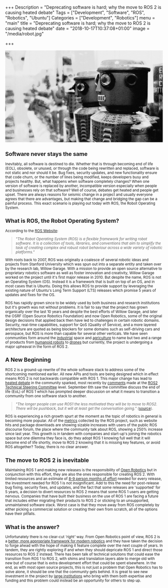 +++
Description = "Deprecating software is hard; why the move to ROS 2 is causing heated debate"
Tags = ["Development", "Software", "ROS", "Robotics", "Ubuntu"]
Categories = ["Development", "Robotics"]
menu = "main"
title = "Deprecating software is hard; why the move to ROS 2 is causing heated debate"
date = "2018-10-17T10:37:08+01:00"
image = "/media/robot.jpg"

+++

<div align="center"><img src="/media/robot.jpg" alt="photo credit: https://flic.kr/p/4KEF4F"><small></div>

## Software never stays the same

Inevitably, all software is destined to die. Whether that is through becoming end of life (EOL), obsolete, or unused, or through the code being rewritten and replaced, software is not static and nor should it be. Bug fixes, security updates, and new functionality ensure that code churn, or the number of lines being modified, keeps developers busy and projects healthy. But, what happens when software completely changes? When one version of software is replaced by another, incompatible version especially when people and businesses rely on that software? Well of course, debates get heated and people get upset. There are always reasons for seismic change in a project and usually everyone agrees that there are advantages, but making that change and bridging the gap can be a painful process. This exact scenario is playing out today with ROS, the Robot Operating System.

## What is ROS, the Robot Operating System?

According to the <a href="http://www.ros.org">ROS Website</a>:
 
 >*"The Robot Operating System (ROS) is a flexible framework for writing robot software. It is a collection of tools, libraries, and conventions that aim to simplify the task of creating complex and robust robot behaviour across a wide variety of robotic platforms."*
 
With roots back to 2007, ROS was originally a coalesce of several robotic ideas and projects from Stanford University which was spun out into a separate entity and taken over by the research lab, Willow Garage. With a mission to provide an open source alternative to proprietary robotics software as well as foster innovation and creativity, Willow Garage worked on the project until it's first major release in 2010. But despite the name, ROS is not an Operating System (OS). Instead it is a framework that is built on top of an OS, and in most cases that is Ubuntu. Doing this allows ROS to provide support by leveraging the existing nature of Ubuntu's Long Term Support (LTS) releases which promise 5 years of updates and fixes for the OS.
 
ROS has rapidly grown since to be widely used by both business and research institutions but it's growth was not without problems. It is fair to say that the project has grown organically over the last 10 years and despite the best efforts of Willow Garage, and later the OSRF (Open Source Robotics Foundation) and now Open Robotics, some of the original design decisions that applied back then have led to challenges in certain robotic domains. Security, real-time capabilities, support for QoS (Quality of Service), and a more layered architecture are quoted as being blockers for some domains such as self-driving cars and aerospace, but ROS is more than capable for several other verticals. We have seen communities form around the <a href="https://rosindustrial.org/">industrial</a> space and <a href="http://rosagriculture.org/">agriculture</a> to name but two and a range of products from <a href="http://www.pal-robotics.com/en/home/">humanoid robots</a> to <a href="https://www.dji.com/">drones</a> but currently, the project is undergoing a major upheaval in the form of ROS 2.
 
## A New Beginning

ROS 2 is a ground-up rewrite of the whole software stack to address some of the shortcoming mentioned earlier. All new APIs and tools are being designed which in effect means ROS 2 is not backwards compatible with ROS 1. This major change has lead to <a href="https://discourse.ros.org/t/discussion-on-ros-to-ros2-transition-plan/6155">heated debate</a> in the community sparked, most recently by <a href="https://discourse.ros.org/t/ros-2-tsc-meeting-minutes-september-6th-2018/6157">comments</a> made at the <a href="https://discourse.ros.org/t/introducing-the-ros-2-technical-steering-committee/6132">ROS2 Technical Steering Committee</a> level. September 6th saw the committee discuss the end of life (EoL) of ROS 1 which has prompted deeper discussion on what it means to transition a community from one software stack to another.
 
>*"The longer people can use ROS1 the less motivated they will be to move to ROS2. There will be pushback, but it will at least get the conversation going."* (<a href="https://discourse.ros.org/t/ros-2-tsc-meeting-minutes-september-6th-2018/6157">source</a>).
 
ROS is experiencing a rich growth spurt at the moment as the topic of robotics in general is becoming more popular. All of the <a href="http://wiki.ros.org/Metrics">metrics</a> collected by the ROS project, such as website hits and package downloads are showing sizable increases with users of the public ROS discourse forum, the place where the community talk about ROS, showing a 250% increase since last year. This growth is in tandem with companies and start-up's joining the robotics space but one dilemma they face is, do they adopt ROS 1 knowing full well that it will become end of life shortly, move to ROS 2 knowing that it is missing key features, or avoid ROS altogether? Today, there is no clear answer.

## The move to ROS 2 is inevitable

Maintaining ROS 1 and making new releases is the responsibility of <a href="https://www.openrobotics.org/">Open Robotics</a> but in conjunction with this effort, they are also the ones responsible for creating ROS 2. With limited resources and an estimate of <a href="https://discourse.ros.org/t/discussion-on-ros-to-ros2-transition-plan/6155/24">8-9 person months of effort</a> needed for every release, the investment needed for ROS 1 is not insignificant. Add to this the need for post-release bug fixing, security fixes, and updates, and the fact that some releases are 'supported' for 5 years, a decision to divert resources to ROS 2 means that some ROS 1 users are getting nervous. Companies that have built their business on the use of ROS 1 are facing a future that includes either migrating their products to ROS 2 or sticking to an unsupported, unmaintained software stack. Worst case is that they move away from ROS completely by either picking a commercial solution or creating their own from scratch, all of the options have their pitfalls.

## What is the answer?

Unfortunately there is no clear-cut *'right'* way. From Open Robotics point of view, ROS 2 is a <a href="https://design.ros2.org/articles/why_ros2.html">better, more appropriate framework for modern robotics</a> and they have taken the decision to forge ahead with the hope of making it feature complete over the next couple of years. In tandem, they are rightly exploring if and when they should depricate ROS 1 and direct those resources to ROS 2 instead. There has been talk of technical solutions that could ease the transition from ROS 1 to ROS 2, with shims and translation layers able to merge old with new but of course that is extra development effort that could be spent elsewhere. In the end, as with most open source projects, this is not just a problem that Open Robotics has to solve alone, it should be one that the community gets behind. It is great to see new investment in the project by <a href="https://blogs.windows.com/windowsexperience/2018/09/28/bringing-the-power-of-windows-10-to-the-robot-operating-system/">large institutions</a> who bring with them both expertise and funding and this problem could instead be an opportunity for others to step up.
